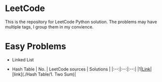 # LeetCode
This is the repository for LeetCode Python solution. The problems may have multiple tags, I group them in my convience.

# Easy Problems
- Linked List

- Hash Table
| No. | LeetCode sources | Solutions |
|:--:|:--:|:--:|
|1|[Link](https://leetcode.com/problems/two-sum/)|[link](./Hash Table/1. Two Sum)|